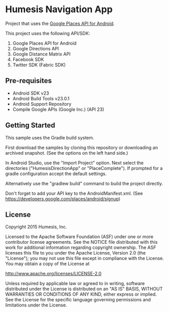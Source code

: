 Humesis Navigation App
===================================

Project that uses the [Google Places API for Android](https://developers.google.com/places/android/).

This project uses the following API/SDK:

1. Google Places API for Android
2. Google Directions API
3. Google Distance Matrix API
4. Facebook SDK
5. Twitter SDK (Fabric SDK)

Pre-requisites
--------------

- Android SDK v23
- Android Build Tools v23.0.1
- Android Support Repository
- Compile Google APIs (Google Inc.) (API 23)

Getting Started
---------------

This sample uses the Gradle build system.

First download the samples by cloning this repository or downloading an archived
snapshot. (See the options on the left hand side.)

In Android Studio, use the "Import Project" option. Next select the directories
("HumesisDirectionApp" or "PlaceComplete").  If prompted for a gradle configuration
accept the default settings.

Alternatively use the "gradlew build" command to build the project directly.

Don't forget to add your API key to the AndroidManifest.xml.
(See https://developers.google.com/places/android/signup)

License
-------

Copyright 2015 Humesis, Inc.

Licensed to the Apache Software Foundation (ASF) under one or more contributor
license agreements.  See the NOTICE file distributed with this work for
additional information regarding copyright ownership.  The ASF licenses this
file to you under the Apache License, Version 2.0 (the "License"); you may not
use this file except in compliance with the License.  You may obtain a copy of
the License at

  http://www.apache.org/licenses/LICENSE-2.0

Unless required by applicable law or agreed to in writing, software
distributed under the License is distributed on an "AS IS" BASIS, WITHOUT
WARRANTIES OR CONDITIONS OF ANY KIND, either express or implied.  See the
License for the specific language governing permissions and limitations under
the License.